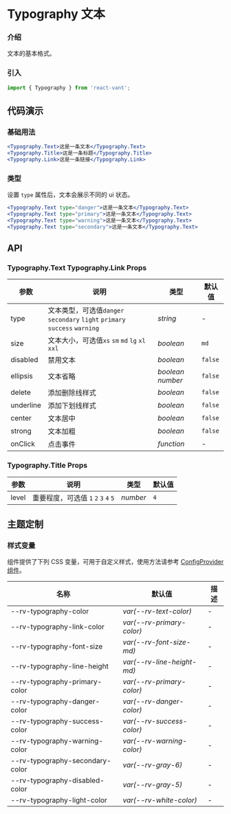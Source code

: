 # Typography 文本

### 介绍

文本的基本格式。

### 引入

```js
import { Typography } from 'react-vant';
```

## 代码演示

### 基础用法

```jsx
<Typography.Text>这是一条文本</Typography.Text>
<Typography.Title>这是一条标题</Typography.Title>
<Typography.Link>这是一条链接</Typography.Link>
```

### 类型

设置 `type` 属性后，文本会展示不同的 ui 状态。

```jsx
<Typography.Text type="danger">这是一条文本</Typography.Text>
<Typography.Text type="primary">这是一条文本</Typography.Text>
<Typography.Text type="warning">这是一条文本</Typography.Text>
<Typography.Text type="secondary">这是一条文本</Typography.Text>
```

## API

### Typography.Text Typography.Link Props

| 参数 | 说明 | 类型 | 默认值 |
| --- | --- | --- | --- |
| type | 文本类型，可选值`danger` ` secondary` `light` `primary` `success` `warning ` | _string_ | - |
| size | 文本大小，可选值`xs` `sm` `md` `lg` `xl` `xxl` | _boolean_ | `md` |
| disabled | 禁用文本 | _boolean_ | `false` |
| ellipsis | 文本省略 | _boolean_ _number_ | `false` |
| delete | 添加删除线样式 | _boolean_ | `false` |
| underline | 添加下划线样式 | _boolean_ | `false` |
| center | 文本居中 | _boolean_ | `false` |
| strong | 文本加粗 | _boolean_ | `false` |
| onClick | 点击事件 | _function_ | - |

### Typography.Title Props

| 参数  | 说明                                  | 类型     | 默认值 |
| ----- | ------------------------------------- | -------- | ------ |
| level | 重要程度，可选值 `1` `2` `3` `4` `5` | _number_ | `4`    |


## 主题定制

### 样式变量

组件提供了下列 CSS 变量，可用于自定义样式，使用方法请参考 [ConfigProvider 组件](#/zh-CN/config-provider)。

| 名称 | 默认值 | 描述 |
| --- | --- | --- |
| --rv-typography-color | _var(--rv-text-color)_ | - |
| --rv-typography-link-color | _var(--rv-primary-color)_ | - |
| --rv-typography-font-size | _var(--rv-font-size-md)_ | - |
| --rv-typography-line-height | _var(--rv-line-height-md)_ | - |
| --rv-typography-primary-color | _var(--rv-primary-color)_ | - |
| --rv-typography-danger-color | _var(--rv-danger-color)_ | - |
| --rv-typography-success-color | _var(--rv-success-color)_ | - |
| --rv-typography-warning-color | _var(--rv-warning-color)_ | - |
| --rv-typography-secondary-color | _var(--rv-gray-6)_ | - |
| --rv-typography-disabled-color | _var(--rv-gray-5)_ | - |
| --rv-typography-light-color | _var(--rv-white-color)_ | - |
